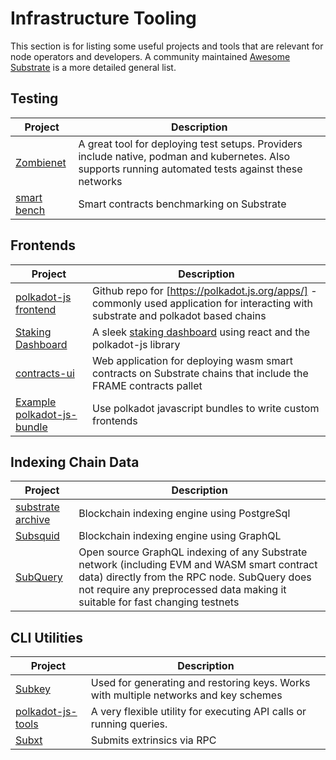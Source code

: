 # Infrastructure Tooling

This section is for listing some useful projects and tools that are relevant for node operators and developers. A community maintained [Awesome Substrate](https://github.com/substrate-developer-hub/awesome-substrate) is a more detailed general list.

## Testing

| Project                                                  | Description                                                                                                                                           |
| -------------------------------------------------------- | ----------------------------------------------------------------------------------------------------------------------------------------------------- |
| [Zombienet](https://github.com/paritytech/zombienet)     | A great tool for deploying test setups. Providers include native, podman and kubernetes. Also supports running automated tests against these networks |
| [smart bench](https://github.com/paritytech/smart-bench) | Smart contracts benchmarking on Substrate                                                                                                             |

## Frontends

| Project                                                                                          | Description                                                                                                                          |
| ------------------------------------------------------------------------------------------------ | ------------------------------------------------------------------------------------------------------------------------------------ |
| [polkadot-js frontend](https://github.com/polkadot-js/apps)                                      | Github repo for [https://polkadot.js.org/apps/] - commonly used application for interacting with substrate and polkadot based chains |
| [Staking Dashboard](https://github.com/paritytech/polkadot-staking-dashboard)                     | A sleek [staking dashboard](https://staking.polkadot.network/dashboard) using react and the polkadot-js library                      |
| [contracts-ui](https://github.com/paritytech/contracts-ui)                                       | Web application for deploying wasm smart contracts on Substrate chains that include the FRAME contracts pallet                       |
| [Example polkadot-js-bundle](https://github.com/polkadot-js/common/blob/master/test-bundle.html) | Use polkadot javascript bundles to write custom frontends                                                                            |

## Indexing Chain Data

| Project                                                                  | Description                                                                                                                                                                                                                  |
| ------------------------------------------------------------------------ | ---------------------------------------------------------------------------------------------------------------------------------------------------------------------------------------------------------------------------- |
| [substrate archive](https://github.com/paritytech/substrate-archive.git) | Blockchain indexing engine using PostgreSql                                                                                                                                                                                  |
| [Subsquid](https://github.com/subsquid/squid)                            | Blockchain indexing engine using GraphQL                                                                                                                                                                                     |
| [SubQuery](https://academy.subquery.network/)                            | Open source GraphQL indexing of any Substrate network (including EVM and WASM smart contract data) directly from the RPC node. SubQuery does not require any preprocessed data making it suitable for fast changing testnets |

## CLI Utilities

| Project                                                                        | Description                                                                          |
| ------------------------------------------------------------------------------ | ------------------------------------------------------------------------------------ |
| [Subkey](https://github.com/paritytech/substrate/tree/master/bin/utils/subkey) | Used for generating and restoring keys. Works with multiple networks and key schemes |
| [polkadot-js-tools](https://github.com/polkadot-js/tools)                      | A very flexible utility for executing API calls or running queries.                  |
| [Subxt](https://github.com/paritytech/subxt)                                   | Submits extrinsics via RPC                                                           |

